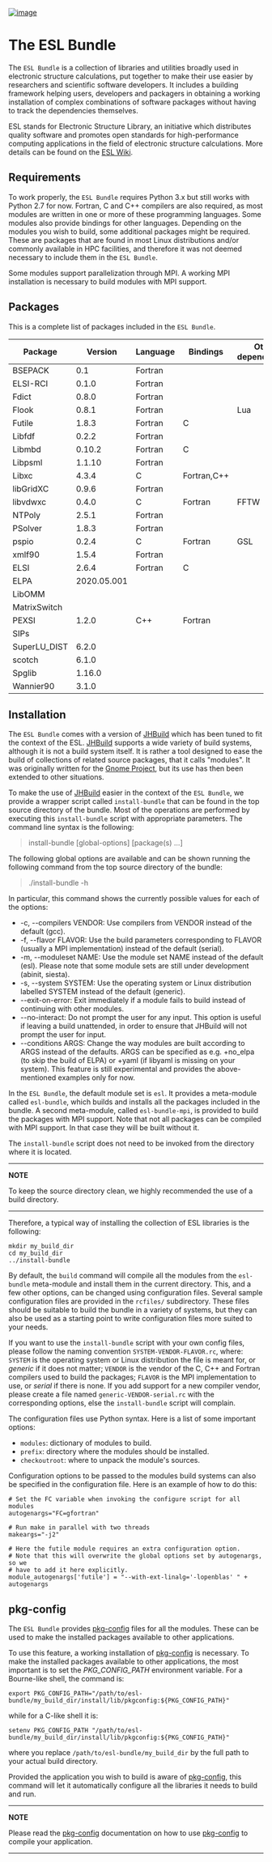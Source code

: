 [![image](https://gitlab.com/ElectronicStructureLibrary/esl-bundle/badges/master/pipeline.svg)](https://gitlab.com/ElectronicStructureLibrary/esl-bundle/-/commits/master)

# The ESL Bundle

The `ESL Bundle` is a collection of libraries and utilities broadly used
in electronic structure calculations, put together to make their use
easier by researchers and scientific software developers. It includes a
building framework helping users, developers and packagers in obtaining
a working installation of complex combinations of software packages
without having to track the dependencies themselves.

ESL stands for Electronic Structure Library, an initiative which
distributes quality software and promotes open standards for
high-performance computing applications in the field of electronic
structure calculations. More details can be found on the [ESL
Wiki](https://esl.cecam.org/).

## Requirements

To work properly, the `ESL Bundle` requires Python 3.x but still works
with Python 2.7 for now. Fortran, C and C++ compilers are also required,
as most modules are written in one or more of these programming
languages. Some modules also provide bindings for other languages.
Depending on the modules you wish to build, some additional packages
might be required. These are packages that are found in most Linux
distributions and/or commonly available in HPC facilities, and therefore
it was not deemed necessary to include them in the `ESL Bundle`.

Some modules support parallelization through MPI. A working MPI
installation is necessary to build modules with MPI support.

## Packages

This is a complete list of packages included in the `ESL Bundle`.

|Package        |Version       |Language   |Bindings   | Other dependencies |Website                                              |
|-------------- |------------- |---------- |---------- |-------------- |----------------------------------------------------------|
|BSEPACK        |0.1           |Fortran    |           |               |<https://sites.google.com/a/lbl.gov/bsepack/>             |
|ELSI-RCI       |0.1.0         |Fortran    |           |               |<http://elsi-interchange.org/>                            |
|Fdict          |0.8.0         |Fortran    |           |               |<https://github.com/zerothi/fdict>                        |
|Flook          |0.8.1         |Fortran    |           |Lua            |<https://github.com/ElectronicStructureLibrary/flook>     |
|Futile         |1.8.3         |Fortran    |C          |               |<https://gitlab.com/l_sim/futile>                         |
|Libfdf         |0.2.2         |Fortran    |           |               |<https://gitlab.com/siesta-project/libraries/libfdf>      |
|Libmbd         |0.10.2        |Fortran    |C          |               |<https://github.com/libmbd/libmbd>                        |
|Libpsml        |1.1.10        |Fortran    |           |               |<https://gitlab.com/siesta-project/libraries/libpsml>     |
|Libxc          |4.3.4         |C          |Fortran,C++|               |<http://www.tddft.org/programs/libxc>                     |
|libGridXC      |0.9.6         |Fortran    |           |               |<https://gitlab.com/siesta-project/libraries/libgridxc>   |
|libvdwxc       |0.4.0         |C          |Fortran    |FFTW           |<https://libvdwxc.org/>                                   |
|NTPoly         |2.5.1         |Fortran    |           |               |<https://github.com/william-dawson/NTPoly>                |
|PSolver        |1.8.3         |Fortran    |           |               |<https://gitlab.com/l_sim/psolver>                        |
|pspio          |0.2.4         |C          |Fortran    |GSL            |<https://gitlab.com/ElectronicStructureLibrary/libpspio>  |
|xmlf90         |1.5.4         |Fortran    |           |               |<https://gitlab.com/siesta-project/libraries/xmlf90>      |
|ELSI           |2.6.4         |Fortran    |C          |               |<http://elsi-interchange.org/>                            |
|ELPA           |2020.05.001   |           |           |               |<https://gitlab.mpcdf.mpg.de/elpa/elpa>                   |
|LibOMM         |              |           |           |               |<https://gitlab.com/ElectronicStructureLibrary/omm>       |
|MatrixSwitch   |              |           |           |               |<https://gitlab.com/ElectronicStructureLibrary/omm>       |
|PEXSI          |1.2.0         |C++        |Fortran    |               |<http://www.pexsi.org>                                    |
|SIPs           |              |           |           |               |<http://bitbucket.org/keceli/qetsc>                       |
|SuperLU_DIST   |6.2.0         |           |           |               |<http://crd-legacy.lbl.gov/~xiaoye/SuperLU>               |
|scotch         |6.1.0         |           |           |               |<https://www.labri.fr/perso/pelegrin/scotch>              |
|Spglib         |1.16.0        |           |           |               |<https://github.com/atztogo/spglib>                       |
|Wannier90      |3.1.0         |           |           |               |<http://www.wannier.org>                                  |

## Installation

The `ESL Bundle` comes with a version of
[JHBuild](https://developer.gnome.org/jhbuild/stable/) which has been
tuned to fit the context of the ESL.
[JHBuild](https://developer.gnome.org/jhbuild/stable/) supports a wide
variety of build systems, although it is not a build system itself. It
is rather a tool designed to ease the build of collections of related
source packages, that it calls \"modules\". It was originally written
for the [Gnome Project](https://www.gnome.org/), but its use has then
been extended to other situations.

To make the use of
[JHBuild](https://developer.gnome.org/jhbuild/stable/) easier in the
context of the `ESL Bundle`, we provide a wrapper script called
`install-bundle` that can be found in the top source directory of the
bundle. Most of the operations are performed by executing this
`install-bundle` script with appropriate parameters. The command line
syntax is the following:

> install-bundle \[global-options\] \[package(s) \...\]

The following global options are available and can be shown running the
following command from the top source directory of the bundle:

> ./install-bundle -h

In particular, this command shows the currently possible values for each
of the options:

-   -c, \--compilers VENDOR: Use compilers from VENDOR instead of the
    default (gcc).
-   -f, \--flavor FLAVOR: Use the build parameters corresponding to
    FLAVOR (usually a MPI implementation) instead of the default
    (serial).
-   -m, \--moduleset NAME: Use the module set NAME instead of the
    default (esl). Please note that some module sets are still under
    development (abinit, siesta).
-   -s, \--system SYSTEM: Use the operating system or Linux distribution
    labelled SYSTEM instead of the default (generic).
-   \--exit-on-error: Exit immediately if a module fails to build
    instead of continuing with other modules.
-   \--no-interact: Do not prompt the user for any input. This option is
    useful if leaving a build unattended, in order to ensure that
    JHBuild will not prompt the user for input.
-   \--conditions ARGS: Change the way modules are built according to
    ARGS instead of the defaults. ARGS can be specified as e.g. +no_elpa
    (to skip the build of ELPA) or +yaml (if libyaml is missing on your
    system). This feature is still experimental and provides the
    above-mentioned examples only for now.

In the `ESL Bundle`, the default module set is `esl`. It provides a
meta-module called `esl-bundle`, which builds and installs all the
packages included in the bundle. A second meta-module, called
`esl-bundle-mpi`, is provided to build the packages with MPI support.
Note that not all packages can be compiled with MPI support. In that
case they will be built without it.

The `install-bundle` script does not need to be invoked from the
directory where it is located.

---
**NOTE**

To keep the source directory clean, we highly recommended the use of a build directory.

---

Therefore, a typical way of installing the collection of ESL libraries
is the following:

    mkdir my_build_dir
    cd my_build_dir
    ../install-bundle

By default, the `build` command will compile all the modules from the
`esl-bundle` meta-module and install them in the current directory.
This, and a few other options, can be changed using configuration files.
Several sample configuration files are provided in the `rcfiles/`
subdirectory. These files should be suitable to build the bundle in a
variety of systems, but they can also be used as a starting point to
write configuration files more suited to your needs.

If you want to use the `install-bundle` script with your own config
files, please follow the naming convention `SYSTEM-VENDOR-FLAVOR.rc`,
where: `SYSTEM` is the operating system or Linux distribution the file
is meant for, or *generic* if it does not matter; `VENDOR` is the vendor
of the C, C++ and Fortran compilers used to build the packages; `FLAVOR`
is the MPI implementation to use, or *serial* if there is none. If you
add support for a new compiler vendor, please create a file named
`generic-VENDOR-serial.rc` with the corresponding options, else the
`install-bundle` script will complain.

The configuration files use Python syntax. Here is a list of some
important options:

-   `modules`: dictionary of modules to build.
-   `prefix`: directory where the modules should be installed.
-   `checkoutroot`: where to unpack the module\'s sources.

Configuration options to be passed to the modules build systems can also
be specified in the configuration file. Here is an example of how to do
this:

    # Set the FC variable when invoking the configure script for all modules
    autogenargs="FC=gfortran"

    # Run make in parallel with two threads
    makeargs="-j2"

    # Here the futile module requires an extra configuration option.
    # Note that this will overwrite the global options set by autogenargs, so we
    # have to add it here explicitly.
    module_autogenargs['futile'] = "--with-ext-linalg='-lopenblas' " + autogenargs

## pkg-config

The `ESL Bundle` provides
[pkg-config](https://www.freedesktop.org/wiki/Software/pkg-config/)
files for all the modules. These can be used to make the installed
packages available to other applications.

To use this feature, a working installation of
[pkg-config](https://www.freedesktop.org/wiki/Software/pkg-config/) is
necessary. To make the installed packages available to other
applications, the most important is to set the *PKG_CONFIG_PATH*
environment variable. For a Bourne-like shell, the command is:

    export PKG_CONFIG_PATH="/path/to/esl-bundle/my_build_dir/install/lib/pkgconfig:${PKG_CONFIG_PATH}"

while for a C-like shell it is:

    setenv PKG_CONFIG_PATH "/path/to/esl-bundle/my_build_dir/install/lib/pkgconfig:${PKG_CONFIG_PATH}"

where you replace `/path/to/esl-bundle/my_build_dir` by the full path to
your actual build directory.

Provided the application you wish to build is aware of
[pkg-config](https://www.freedesktop.org/wiki/Software/pkg-config/),
this command will let it automatically configure all the libraries it
needs to build and run.

---
**NOTE**

Please read the
[pkg-config](https://www.freedesktop.org/wiki/Software/pkg-config/)
documentation on how to use
[pkg-config](https://www.freedesktop.org/wiki/Software/pkg-config/) to
compile your application.

---

